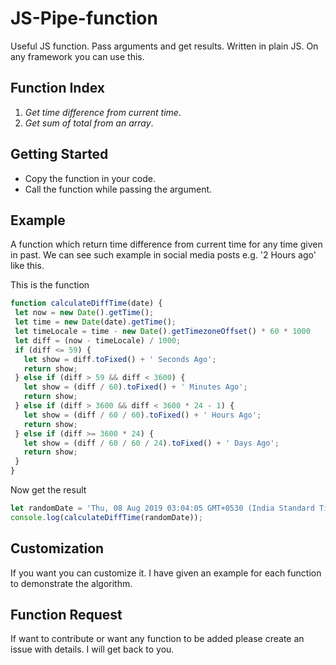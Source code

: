 # JS-Pipe-function

Useful JS function. Pass arguments and get results. Written in plain JS. On any framework you can use this.

## Function Index
1. _Get time difference from current time_. 
2. _Get sum of total from an array_.

## Getting Started

* Copy the function in your code.
* Call the function while passing the argument.

## Example

A function which return time difference from current time for any time given in past. We can see such example in social media posts e.g. '2 Hours ago' like this.
 
 This is the function
 ```javascript
function calculateDiffTime(date) {
  let now = new Date().getTime();
  let time = new Date(date).getTime();
  let timeLocale = time - new Date().getTimezoneOffset() * 60 * 1000
  let diff = (now - timeLocale) / 1000;
  if (diff <= 59) {
    let show = diff.toFixed() + ' Seconds Ago';
    return show;
  } else if (diff > 59 && diff < 3600) {
    let show = (diff / 60).toFixed() + ' Minutes Ago';
    return show;
  } else if (diff > 3600 && diff < 3600 * 24 - 1) {
    let show = (diff / 60 / 60).toFixed() + ' Hours Ago';
    return show;
  } else if (diff >= 3600 * 24) {
    let show = (diff / 60 / 60 / 24).toFixed() + ' Days Ago';
    return show;
  }
}
 
 ```
 
 Now get the result
 
```javascript
let randomDate = 'Thu, 08 Aug 2019 03:04:05 GMT+0530 (India Standard Time)';
console.log(calculateDiffTime(randomDate));
```

## Customization

If you want you can customize it. I have given an example for each function to demonstrate the algorithm.

## Function Request

If want to contribute or want any function to be added please create an issue with details. I will get back to you.
